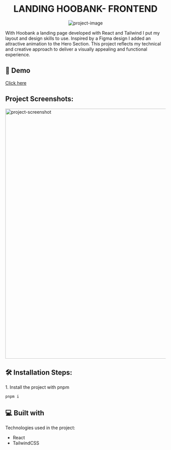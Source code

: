 <h1 align="center" id="title">LANDING HOOBANK- FRONTEND</h1>

<p align="center"><img src="https://socialify.git.ci/Paul1-7/hoobank-landing/image?font=Raleway&amp;language=1&amp;logo=https%3A%2F%2Fres.cloudinary.com%2Fpaul1-7%2Fimage%2Fupload%2Fv1703887333%2Fportfolio%2Fh6hdciyl1pwxg6ay2w8o.svg&amp;name=1&amp;owner=1&amp;pattern=Circuit%20Board&amp;theme=Light" alt="project-image"></p>

<p id="description">With Hoobank a landing page developed with React and Tailwind I put my layout and design skills to use. Inspired by a Figma design I added an attractive animation to the Hero Section. This project reflects my technical and creative approach to deliver a visually appealing and functional experience.</p>

<h2>🚀 Demo</h2>

[Click here](https://hoobank-landing-git-main-paul1-7.vercel.app/)

<h2>Project Screenshots:</h2>

<img src="https://res.cloudinary.com/paul1-7/image/upload/v1703887741/portfolio/foddimbv92deytcfxbfh.webp" alt="project-screenshot" width="1528" height="784">

  

<h2>🛠️ Installation Steps:</h2>

<p>1. Install the project with pnpm</p>

```
pnpm i
```

  
  
<h2>💻 Built with</h2>

Technologies used in the project:

*   React
*   TailwindCSS
